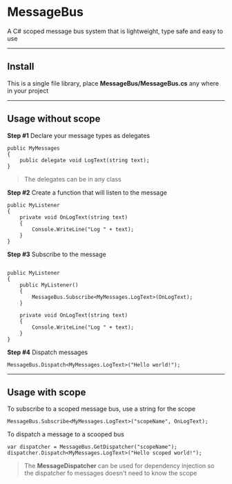 # MessageBus
A C# scoped message bus system that is lightweight, type safe and easy to use

---

## Install
This is a single file library, place <B>MessageBus/MessageBus.cs</B> any where in your project


---
## Usage without scope
<B>Step #1</B>
Declare your message types as delegates

```
public MyMessages
{
	public delegate void LogText(string text);
}
```
> The delegates can be in any class

<B>Step #2</B>
Create a function that will listen to the message

```
public MyListener
{
	private void OnLogText(string text)
	{
		Console.WriteLine("Log " + text);
	}
}
```

<B>Step #3</B>
Subscribe to the message

```

public MyListener
{
	public MyListener()
	{
		MessageBus.Subscribe<MyMessages.LogText>(OnLogText);
	}
	
	private void OnLogText(string text)
	{
		Console.WriteLine("Log " + text);
	}
}

```

<B>Step #4</B>
Dispatch messages
```
MessageBus.Dispatch<MyMessages.LogText>("Hello world!");

```
---
## Usage with scope
To subscribe to a scoped message bus, use a string for the scope
```
MessageBus.Subscribe<MyMessages.LogText>("scopeName", OnLogText);
```

To dispatch a message to a scooped bus

```
var dispatcher = MessageBus.GetDispatcher("scopeName");
dispatcher.Dispatch<MyMessages.LogText>("Hello scoped world!");
```
> The <B>MessageDispatcher</B> can be used for dependency injection so the dispatcher fo messages doesn't need to know the scope










